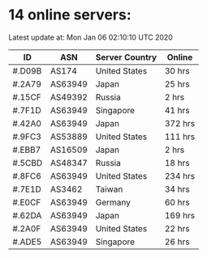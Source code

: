# 14 online servers:

Latest update at: Mon Jan 06 02:10:10 UTC 2020

| ID | ASN | Server Country | Online |
| -- | --- | -------------- | ------ |
| #.D09B | AS174 | United States | 30 hrs |
| #.2A79 | AS63949 | Japan | 25 hrs |
| #.15CF | AS49392 | Russia | 2 hrs |
| #.7F1D | AS63949 | Singapore | 41 hrs |
| #.42A0 | AS63949 | Japan | 372 hrs |
| #.9FC3 | AS53889 | United States | 111 hrs |
| #.EBB7 | AS16509 | Japan | 2 hrs |
| #.5CBD | AS48347 | Russia | 18 hrs |
| #.8FC6 | AS63949 | United States | 234 hrs |
| #.7E1D | AS3462 | Taiwan | 34 hrs |
| #.E0CF | AS63949 | Germany | 60 hrs |
| #.62DA | AS63949 | Japan | 169 hrs |
| #.2A0F | AS63949 | United States | 22 hrs |
| #.ADE5 | AS63949 | Singapore | 26 hrs |


